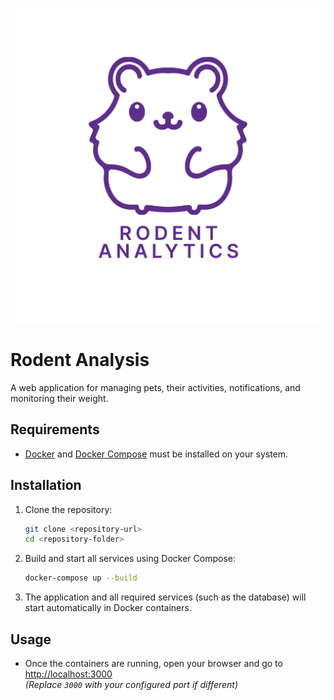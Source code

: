 ![Logo](LAB01-KONFIGURACJA/public/img/logo.svg)

# Rodent Analysis

A web application for managing pets, their activities, notifications, and monitoring their weight. 

## Requirements

- [Docker](https://www.docker.com/get-started) and [Docker Compose](https://docs.docker.com/compose/install/) must be installed on your system.

## Installation

1. Clone the repository:
    ```sh
    git clone <repository-url>
    cd <repository-folder>
    ```

2. Build and start all services using Docker Compose:
    ```sh
    docker-compose up --build
    ```

3. The application and all required services (such as the database) will start automatically in Docker containers.

## Usage

- Once the containers are running, open your browser and go to [http://localhost:3000](http://localhost:3000)  
  *(Replace `3000` with your configured port if different)*
